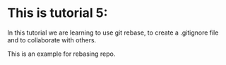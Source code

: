 # This is tutorial 5: 

In this tutorial we are learning to use git rebase, to create a .gitignore file and to collaborate with others.

This is an example for rebasing repo.
